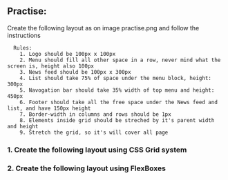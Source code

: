 ## Practise:

Create the following layout as on image practise.png and follow the instructions

```
  Rules:
    1. Logo should be 100px x 100px
    2. Menu should fill all other space in a row, never mind what the screen is, height also 100px
    3. News feed should be 100px x 300px
    4. List should take 75% of space under the menu block, height: 300px
    5. Navogation bar should take 35% width of top menu and height: 450px
    6. Footer should take all the free space under the News feed and list, and have 150px height
    7. Border-width in columns and rows should be 1px
    8. Elements inside grid should be streched by it's parent width and height
    9. Stretch the grid, so it's will cover all page
```

### 1. Create the following layout using CSS Grid system
### 2. Create the following layout using FlexBoxes

